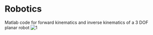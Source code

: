 # Robotics


Matlab code for forward kinematics and inverse kinematics of a 3 DOF planar robot
![1](https://user-images.githubusercontent.com/87236474/139527803-428a1aea-869c-4620-ae96-623c3b6ec6b6.png)
